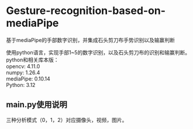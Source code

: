 # Gesture-recognition-based-on-mediaPipe
基于mediaPipe的手部数字识别，并集成石头剪刀布手势识别以及输赢判断<br/>

使用python语言，实现手部1~5的数字识别，以及石头剪刀布的识别和输赢判断。<br/>
python和相关库本版：<br/>
opencv:  4.11.0<br/>
numpy:  1.26.4<br/>
mediaPipe:  0.10.14<br/>
Python: 3.12<br/>


## main.py使用说明<br/>
三种分析模式（0，1，2）对应摄像头，视频，图片。<br/>

